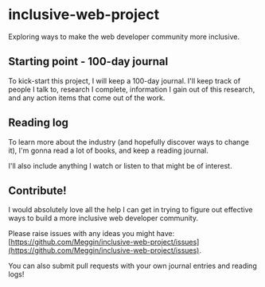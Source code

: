 # inclusive-web-project
Exploring ways to make the web developer community more inclusive.

## Starting point - 100-day journal
To kick-start this project, I will keep a 100-day journal. I'll keep track of people I talk to, research I complete, information I gain out of this research, and any action items that come out of the work.

## Reading log
To learn more about the industry (and hopefully discover ways to change it), I'm gonna read a lot of books, and keep a reading journal.

I'll also include anything I watch or listen to that might be of interest.

## Contribute!

I would absolutely love all the help I can get in trying to figure out effective ways to build a more inclusive web developer community.

Please raise issues with any ideas you might have: [https://github.com/Meggin/inclusive-web-project/issues](https://github.com/Meggin/inclusive-web-project/issues).

You can also submit pull requests with your own journal entries and reading logs!
